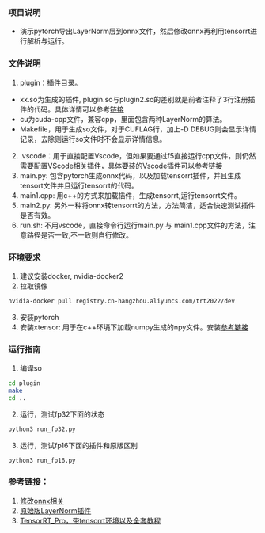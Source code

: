 ### 项目说明
- 演示pytorch导出LayerNorm层到onnx文件，然后修改onnx再利用tensorrt进行解析与运行。

### 文件说明
1. plugin：插件目录。
- xx.so为生成的插件, plugin.so与plugin2.so的差别就是前者注释了3行注册插件的代码。具体详情可以参考[链接](https://zhuanlan.zhihu.com/p/524038615)
- cu为cuda-cpp文件，兼容cpp，里面包含两种LayerNorm的算法。
- Makefile，用于生成so文件，对于CUFLAG行，加上-D DEBUG则会显示详情记录，去除则运行so文件时不会显示详情信息。
2. .vscode：用于直接配置Vscode，但如果要通过f5直接运行cpp文件，则仍然需要配置VScode相关插件，具体要装的Vscode插件可以参考[链接](https://www.yuque.com/docs/share/0c853416-a924-497e-9846-b61216416a32?)
3. main.py: 包含pytorch生成onnx代码，以及加载tensorrt插件，并且生成tensort文件并且运行tensorrt的代码。
4. main1.cpp: 用c++的方式来加载插件，生成tensorrt,运行tensorrt文件。
5. main2.py: 另外一种将onnx转tensorrt的方法，方法简洁，适合快速测试插件是否有效。
6. run.sh: 不用vscode，直接命令行运行main.py 与 main1.cpp文件的方法，注意路径是否一致,不一致则自行修改。


### 环境要求
1. 建议安装docker, nvidia-docker2
2. 拉取镜像
```bash
nvidia-docker pull registry.cn-hangzhou.aliyuncs.com/trt2022/dev
```
3. 安装pytorch
4. 安装xtensor: 用于在c++环境下加载numpy生成的npy文件。安装[参考链接](https://xtensor.readthedocs.io/en/latest/installation.html)

### 运行指南
1. 编译so
```bash
cd plugin 
make
cd ..
```
2. 运行，测试fp32下面的状态
```bash
python3 run_fp32.py
```

3. 运行，测试fp16下面的插件和原版区别
```bash
python3 run_fp16.py
```


### 参考链接：
1. [修改onnx相关](https://github.com/NVIDIA/trt-samples-for-hackathon-cn/tree/master/cookbook/08-Tool)
2. [原始版LayerNorm插件](https://github.com/NVIDIA/trt-samples-for-hackathon-cn/tree/master/cookbook/06-PluginAndParser/pyTorch-LayerNorm)
3. [TensorRT_Pro，带tensorrt环境以及全套教程](https://github.com/shouxieai/tensorRT_Pro)

